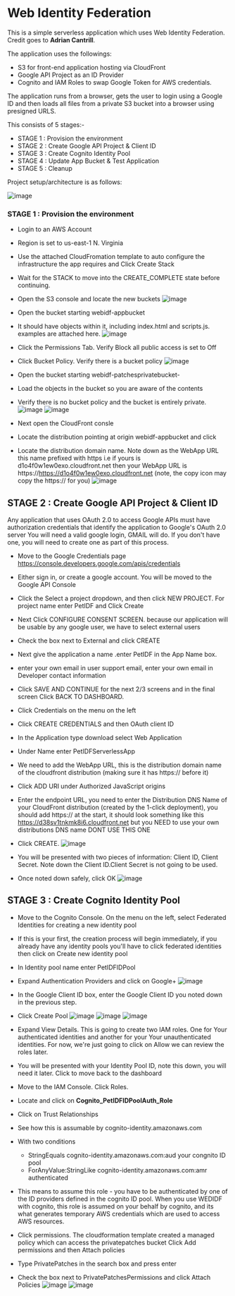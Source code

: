 # Web Identity Federation
This is a simple serverless application which uses Web Identity Federation. Credit goes to **Adrian Cantrill**.

The application uses the followings: 
- S3 for front-end application hosting via CloudFront
- Google API Project as an ID Provider
- Cognito and IAM Roles to swap Google Token for AWS credentials.
  
The application runs from a browser, gets the user to login using a Google ID and then loads all files from a private S3 bucket into a browser using presigned URLS.

This consists of 5 stages:-

- STAGE 1 : Provision the environment
- STAGE 2 : Create Google API Project & Client ID
- STAGE 3 : Create Cognito Identity Pool
- STAGE 4 : Update App Bucket & Test Application
- STAGE 5 : Cleanup

Project setup/architecture is as follows:

![image](https://github.com/sujoy124/AWS-projects/assets/91733661/071e9056-1a4e-4324-9ef5-19158a8bedb1)


### STAGE 1 : Provision the environment

- Login to an AWS Account
- Region is set to us-east-1 N. Virginia
- Use the attached CloudFromation template to auto configure the infrastructure the app requires and Click Create Stack
- Wait for the STACK to move into the CREATE_COMPLETE state before continuing.
- Open the S3 console and locate the new buckets
![image](https://github.com/sujoy124/AWS-projects/assets/91733661/151a8165-e1d2-4fe5-b779-a6c612b62b84)

- Open the bucket starting webidf-appbucket
- It should have objects within it, including index.html and scripts.js. examples are attached here.
![image](https://github.com/sujoy124/AWS-projects/assets/91733661/2f71b17f-1bfb-46af-ad64-8d3badb04834)

- Click the Permissions Tab. Verify Block all public access is set to Off
- Click Bucket Policy. Verify there is a bucket policy
![image](https://github.com/sujoy124/AWS-projects/assets/91733661/17fa6585-2bc1-4148-bed7-54ae44f61f34)

- Open the bucket starting webidf-patchesprivatebucket-
- Load the objects in the bucket so you are aware of the contents
- Verify there is no bucket policy and the bucket is entirely private.
![image](https://github.com/sujoy124/AWS-projects/assets/91733661/72d56eaf-85b2-466c-8cba-37577dedce88)
![image](https://github.com/sujoy124/AWS-projects/assets/91733661/b4e20cd6-09a3-4a86-98e4-cf32f5899f1c)

- Next open the CloudFront consle
- Locate the distribution pointing at origin webidf-appbucket and click
- Locate the distribution domain name. Note down as the WebApp URL this name prefixed with https i.e if yours is d1o4f0w1ew0exo.cloudfront.net then your WebApp URL is https://https://d1o4f0w1ew0exo.cloudfront.net (note, the copy icon may copy the https:// for you)
![image](https://github.com/sujoy124/AWS-projects/assets/91733661/2cfe09b7-aa15-44e6-92a9-bf6af59e61f1)

## STAGE 2 : Create Google API Project & Client ID

Any application that uses OAuth 2.0 to access Google APIs must have authorization credentials that identify the application to Google's OAuth 2.0 server
You will need a valid google login, GMAIL will do. If you don't have one, you will need to create one as part of this process.
- Move to the Google Credentials page https://console.developers.google.com/apis/credentials
- Either sign in, or create a google account. You will be moved to the Google API Console
- Click the Select a project dropdown, and then click NEW PROJECT.  For project name enter PetIDF and Click Create
- Next Click CONFIGURE CONSENT SCREEN. because our application will be usable by any google user, we have to select external users
- Check the box next to External and click CREATE
- Next give the application a name .enter PetIDF in the App Name box.
- enter your own email in user support email, enter your own email in Developer contact information
- Click SAVE AND CONTINUE for the next 2/3 screens and in the final screen Click BACK TO DASHBOARD.
- Click Credentials on the menu on the left
- Click CREATE CREDENTIALS and then OAuth client ID
- In the Application type download select Web Application
- Under Name enter PetIDFServerlessApp
- We need to add the WebApp URL, this is the distribution domain name of the cloudfront distribution (making sure it has https:// before it)
- Click ADD URI under Authorized JavaScript origins
- Enter the endpoint URL, you need to enter the Distribution DNS Name of your CloudFront distribution (created by the 1-click deployment), you should add https:// at the start, it should look something like this https://d38sv1tnkmk8i6.cloudfront.net but you NEED to use your own distributions DNS name DONT USE THIS ONE
- Click CREATE.
![image](https://github.com/sujoy124/AWS-projects/assets/91733661/f37439f4-4401-4baa-8c91-4a9194534600)

- You will be presented with two pieces of information: Client ID, Client Secret. Note down the Client ID.Client Secret is not going to be used.
- Once noted down safely, click OK
![image](https://github.com/sujoy124/AWS-projects/assets/91733661/ccde28a0-3e8f-41b6-ab2a-0df4fabe4fed)

## STAGE 3 : Create Cognito Identity Pool

- Move to the Cognito Console. On the menu on the left, select Federated Identities for creating a new identity pool
- If this is your first, the creation process will begin immediately, if you already have any identity pools you'll have to click federated identities then click on Create new identity pool
- In Identity pool name enter PetIDFIDPool
- Expand Authentication Providers and click on Google+
![image](https://github.com/sujoy124/AWS-projects/assets/91733661/df419f3d-1ae2-4ec1-84aa-2e72921e83be)

- In the Google Client ID box, enter the Google Client ID you noted down in the previous step.
- Click Create Pool
![image](https://github.com/sujoy124/AWS-projects/assets/91733661/7081e440-8094-44ba-9ee4-1fa853885cf1)
![image](https://github.com/sujoy124/AWS-projects/assets/91733661/c5a3af97-ce9f-4e4a-8c52-d3886306c584)
![image](https://github.com/sujoy124/AWS-projects/assets/91733661/22072d5a-5ef0-4d29-9c35-8926528dabfd)

- Expand View Details. This is going to create two IAM roles. One for Your authenticated identities and another for your Your unauthenticated identities. For now, we're just going to click on Allow we can review the roles later.
- You will be presented with your Identity Pool ID, note this down, you will need it later. Click to move back to the dashboard
- Move to the IAM Console. Click Roles. 
- Locate and click on **Cognito_PetIDFIDPoolAuth_Role**
- Click on Trust Relationships
- See how this is assumable by cognito-identity.amazonaws.com
- With two conditions
   - StringEquals cognito-identity.amazonaws.com:aud your congnito ID pool
   - ForAnyValue:StringLike cognito-identity.amazonaws.com:amr authenticated
- This means to assume this role - you have to be authenticated by one of the ID providers defined in the cognito ID pool. When you use WEDIDF with cognito, this role is assumed on your behalf by cognito, and its what generates temporary AWS credentials which are used to access AWS resources.
- Click permissions. The cloudformation template created a managed policy which can access the privatepatches bucket Click Add permissions and then Attach policies
- Type PrivatePatches in the search box and press enter
- Check the box next to PrivatePatchesPermissions and click Attach Policies
![image](https://github.com/sujoy124/AWS-projects/assets/91733661/f76bd5dd-f688-459b-b5d8-3f4386a5736f)
![image](https://github.com/sujoy124/AWS-projects/assets/91733661/2f6bcdd4-6dbc-4958-b6e7-7339e9a6c542)

